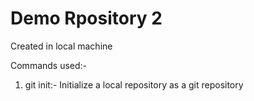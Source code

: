 # Demo Rpository 2
Created in local machine

Commands used:- 
1. git init:- Initialize a local repository as a git repository
